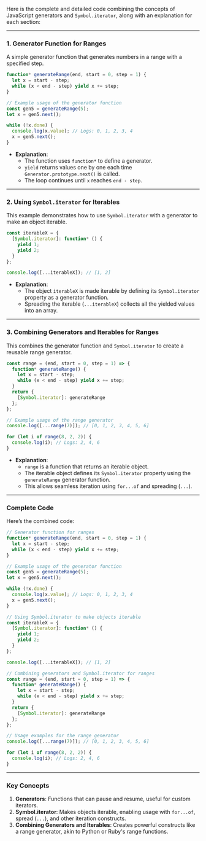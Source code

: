 Here is the complete and detailed code combining the concepts of JavaScript generators and `Symbol.iterator`, along with an explanation for each section:

---

### **1. Generator Function for Ranges**

A simple generator function that generates numbers in a range with a specified step.

```javascript
function* generateRange(end, start = 0, step = 1) {
  let x = start - step;
  while (x < end - step) yield x += step;
}

// Example usage of the generator function
const gen5 = generateRange(5);
let x = gen5.next();

while (!x.done) {
  console.log(x.value); // Logs: 0, 1, 2, 3, 4
  x = gen5.next();
}
```

- **Explanation**:
  - The function uses `function*` to define a generator.
  - `yield` returns values one by one each time `Generator.prototype.next()` is called.
  - The loop continues until `x` reaches `end - step`.

---

### **2. Using `Symbol.iterator` for Iterables**

This example demonstrates how to use `Symbol.iterator` with a generator to make an object iterable.

```javascript
const iterableX = {
  [Symbol.iterator]: function* () {
    yield 1;
    yield 2;
  }
};

console.log([...iterableX]); // [1, 2]
```

- **Explanation**:
  - The object `iterableX` is made iterable by defining its `Symbol.iterator` property as a generator function.
  - Spreading the iterable (`...iterableX`) collects all the yielded values into an array.

---

### **3. Combining Generators and Iterables for Ranges**

This combines the generator function and `Symbol.iterator` to create a reusable range generator.

```javascript
const range = (end, start = 0, step = 1) => {
  function* generateRange() {
    let x = start - step;
    while (x < end - step) yield x += step;
  }
  return {
    [Symbol.iterator]: generateRange
  };
};

// Example usage of the range generator
console.log([...range(7)]); // [0, 1, 2, 3, 4, 5, 6]

for (let i of range(8, 2, 2)) {
  console.log(i); // Logs: 2, 4, 6
}
```

- **Explanation**:
  - `range` is a function that returns an iterable object.
  - The iterable object defines its `Symbol.iterator` property using the `generateRange` generator function.
  - This allows seamless iteration using `for...of` and spreading (`...`).

---

### **Complete Code**

Here’s the combined code:

```javascript
// Generator function for ranges
function* generateRange(end, start = 0, step = 1) {
  let x = start - step;
  while (x < end - step) yield x += step;
}

// Example usage of the generator function
const gen5 = generateRange(5);
let x = gen5.next();

while (!x.done) {
  console.log(x.value); // Logs: 0, 1, 2, 3, 4
  x = gen5.next();
}

// Using Symbol.iterator to make objects iterable
const iterableX = {
  [Symbol.iterator]: function* () {
    yield 1;
    yield 2;
  }
};

console.log([...iterableX]); // [1, 2]

// Combining generators and Symbol.iterator for ranges
const range = (end, start = 0, step = 1) => {
  function* generateRange() {
    let x = start - step;
    while (x < end - step) yield x += step;
  }
  return {
    [Symbol.iterator]: generateRange
  };
};

// Usage examples for the range generator
console.log([...range(7)]); // [0, 1, 2, 3, 4, 5, 6]

for (let i of range(8, 2, 2)) {
  console.log(i); // Logs: 2, 4, 6
}
```

---

### **Key Concepts**
1. **Generators**: Functions that can pause and resume, useful for custom iterators.
2. **Symbol.iterator**: Makes objects iterable, enabling usage with `for...of`, spread (`...`), and other iteration constructs.
3. **Combining Generators and Iterables**: Creates powerful constructs like a range generator, akin to Python or Ruby's range functions.